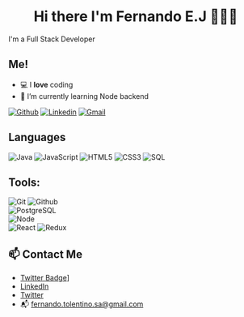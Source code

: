 <h1 align="center">Hi there I'm Fernando E.J 👨🏻‍💻</h1>
<p> I'm a Full Stack Developer </p>

## Me!

- 💻 I **love** coding
- 🌱 I’m currently learning Node backend

[![Github](https://img.shields.io/badge/-Github-000?style=flat&logo=Github&logoColor=white)](https://github.com/ethanial1)
[![Linkedin](https://img.shields.io/badge/-LinkedIn-blue?style=flat&logo=Linkedin&logoColor=white)](https://www.linkedin.com/in/fernandotolentinosa/)
[![Gmail](https://img.shields.io/badge/-Gmail-c14438?style=flat&logo=Gmail&logoColor=white)](mailto:fernando.tolentino.sa@gmail.com)

## Languages

![Java](https://img.shields.io/badge/-Java-000000?style=flat&logo=java)
![JavaScript](https://img.shields.io/badge/-JavaScript-000000?style=flat&logo=javascript)
![HTML5](https://img.shields.io/badge/-HTML5-000000?style=flat&logo=html5)
![CSS3](https://img.shields.io/badge/-CSS-000000?style=flat&logo=css3)
![SQL](https://img.shields.io/badge/-SQL-000000?style=flat&logo=mysql)

## Tools:

![Git](https://img.shields.io/badge/-Git-000000?style=flat&logo=git)
![Github](https://img.shields.io/badge/-Github-000000?style=flat&logo=github) <br />
![PostgreSQL](https://img.shields.io/badge/-PostgreSQL-000000?style=flat&logo=postgresql) <br />
![Node](https://img.shields.io/badge/-Node-000000?style=flat&logo=node.js) <br />
![React](https://img.shields.io/badge/-React-000000?style=flat-square&logo=react)
![Redux](https://img.shields.io/badge/-Redux-black?style=flat-square&logo=Redux) <br />

## 📫 Contact Me
- [Twitter Badge](https://img.shields.io/badge/-@aman_atg-1ca0f1?style=flatsquare&labelColor=1ca0f1&logo=twitter&logoColor=white&link=https://twitter.com/aman_atg)]
- [LinkedIn](https://www.linkedin.com/in/fernandotolentinosa/)
- [Twitter](https://twitter.com/theheredero_)
- 📬 fernando.tolentino.sa@gmail.com

